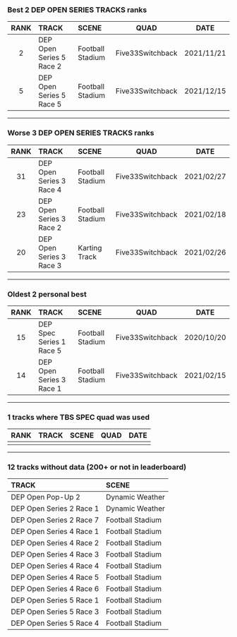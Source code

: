 ### Best 2 DEP OPEN SERIES TRACKS ranks
|RANK|TRACK|SCENE|QUAD|DATE|
|:---:|:---|:---|:---:|:---:|
|2|DEP Open Series 5 Race 2|Football Stadium|Five33Switchback|2021/11/21|
|5|DEP Open Series 5 Race 5|Football Stadium|Five33Switchback|2021/12/15|
---
### Worse 3 DEP OPEN SERIES TRACKS ranks
|RANK|TRACK|SCENE|QUAD|DATE|
|:---:|:---|:---|:---:|:---:|
|31|DEP Open Series 3 Race 4|Football Stadium|Five33Switchback|2021/02/27|
|23|DEP Open Series 3 Race 2|Football Stadium|Five33Switchback|2021/02/18|
|20|DEP Open Series 3 Race 3|Karting Track|Five33Switchback|2021/02/26|
---
### Oldest 2 personal best
|RANK|TRACK|SCENE|QUAD|DATE|
|:---:|:---|:---|:---:|:---:|
|15|DEP Spec Series 1 Race 5|Football Stadium|Five33Switchback|2020/10/20|
|14|DEP Open Series 3 Race 1|Football Stadium|Five33Switchback|2021/02/15|
---
### 1 tracks where TBS SPEC quad was used
|RANK|TRACK|SCENE|QUAD|DATE|
|:---:|:---|:---|:---:|:---:|
||||||
---
### 12 tracks without data (200+ or not in leaderboard)
|TRACK|SCENE|
|:---|:---|
|DEP Open Pop-Up 2|Dynamic Weather|
|DEP Open Series 2 Race 1|Dynamic Weather|
|DEP Open Series 2 Race 7|Football Stadium|
|DEP Open Series 4 Race 1|Football Stadium|
|DEP Open Series 4 Race 2|Football Stadium|
|DEP Open Series 4 Race 3|Football Stadium|
|DEP Open Series 4 Race 4|Football Stadium|
|DEP Open Series 4 Race 5|Football Stadium|
|DEP Open Series 4 Race 6|Football Stadium|
|DEP Open Series 5 Race 1|Football Stadium|
|DEP Open Series 5 Race 3|Football Stadium|
|DEP Open Series 5 Race 4|Football Stadium|
